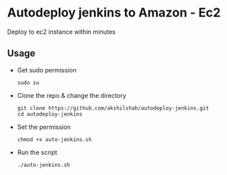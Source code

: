 # Autodeploy jenkins to Amazon - Ec2

Deploy to ec2 instance within minutes

## Usage

- Get sudo permission

  ```
  sudo su
  ```

- Clone the repo & change the directory

  ```
  git clone https://github.com/akshilshah/autodeploy-jenkins.git 
  cd autodeploy-jenkins
  ```

- Set the permission

  ```
  chmod +x auto-jenkins.sh
  ```

- Run the script

  ```
  ./auto-jenkins.sh
  ```

  
